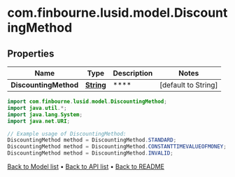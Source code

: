 # com.finbourne.lusid.model.DiscountingMethod

## Properties

Name | Type | Description | Notes
------------ | ------------- | ------------- | -------------
**DiscountingMethod** | [**String**](.md) | **** | [default to String]

```java
import com.finbourne.lusid.model.DiscountingMethod;
import java.util.*;
import java.lang.System;
import java.net.URI;

// Example usage of DiscountingMethod:
DiscountingMethod method = DiscountingMethod.STANDARD;
DiscountingMethod method = DiscountingMethod.CONSTANTTIMEVALUEOFMONEY;
DiscountingMethod method = DiscountingMethod.INVALID;
```


[Back to Model list](../README.md#documentation-for-models) &#8226; [Back to API list](../README.md#documentation-for-api-endpoints) &#8226; [Back to README](../README.md)
